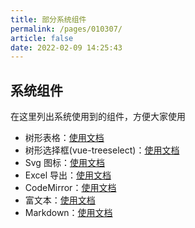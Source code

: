 ```yaml
---
title: 部分系统组件
permalink: /pages/010307/
article: false
date: 2022-02-09 14:25:43
---
```


## 系统组件
在这里列出系统使用到的组件，方便大家使用
- 树形表格：[使用文档](https://panjiachen.github.io/vue-element-admin-site/zh/feature/component/tree-table.html#%E4%BB%A3%E7%A0%81%E7%A4%BA%E4%BE%8B)
- 树形选择框(vue-treeselect)：[使用文档](https://github.com/riophae/vue-treeselect)
- Svg 图标：[使用文档](https://panjiachen.github.io/vue-element-admin-site/zh/feature/component/svg-icon.html)
- Excel 导出：[使用文档](https://panjiachen.github.io/vue-element-admin-site/zh/feature/component/excel.html)
- CodeMirror：[使用文档](https://github.com/codemirror/CodeMirror)
- 富文本：[使用文档](https://www.kancloud.cn/wangfupeng/wangeditor3/332599)
- Markdown：[使用文档](https://github.com/hinesboy/mavonEditor)
